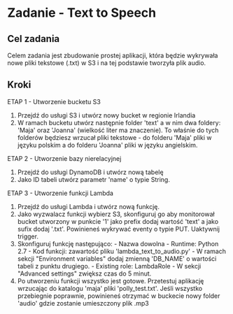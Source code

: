 # Zadanie - Text to Speech  #

## Cel zadania ##
Celem zadania jest zbudowanie prostej aplikacji, która będzie wykrywała nowe pliki tekstowe (.txt) w S3 i na tej podstawie tworzyła plik audio.


## Kroki ##

ETAP 1 - Utworzenie bucketu S3
1.	Przejdź do usługi S3 i utwórz nowy bucket w regionie Irlandia
2.	W ramach bucketu utwórz następnie folder 'text' a w nim dwa foldery: 'Maja' oraz 'Joanna' (wielkość liter ma znaczenie). To właśnie do tych folderów będziesz wrzucał pliki tekstowe - do folderu 'Maja' pliki w języku polskim a do folderu 'Joanna' pliki w języku angielskim.

ETAP 2 - Utworzenie bazy nierelacyjnej
1.	Przejdź do usługi DynamoDB i utwórz nową tabelę
2.	Jako ID tabeli utwórz parametr 'name' o typie String. 

ETAP 3 - Utworzenie funkcji Lambda
1.	Przejdź do usługi Lambda i utwórz nową funkcję.
2.	Jako wyzwalacz funkcji wybierz S3, skonfiguruj go aby monitorował bucket utworzony w punkcie '1' jako prefix dodaj wartość 'text' a jako sufix dodaj '.txt'. Powinieneś wykrywać eventy o typie PUT. Uaktywnij trigger.
3.	Skonfiguruj funkcję następująco:
		- Nazwa dowolna
		- Runtime: Python 2.7
		- Kod funkcji: zawartość pliku 'lambda_text_to_audio.py'
		- W ramach sekcji "Environment variables" dodaj zmienną 'DB_NAME' o wartości tabeli z punktu drugiego.
		- Existing role: LambdaRole
		- W sekcji "Advanced settings" zwiększ czas do 5 minut.
4.	Po utworzeniu funkcji wszystko jest gotowe. Przetestuj aplikację wrzucając do katalogu 'maja' pliki 'polly_test.txt'. Jeśli wszystko przebiegnie poprawnie, powinieneś otrzymać w buckecie nowy folder 'audio' gdzie zostanie umieszczony plik .mp3
